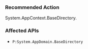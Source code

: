 ### Recommended Action
System.AppContext.BaseDirectory.

### Affected APIs
* `P:System.AppDomain.BaseDirectory`
